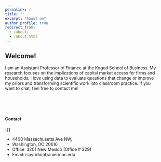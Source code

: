 ```yaml
---
permalink: /
title: ""
excerpt: "About me"
author_profile: true
redirect_from: 
  - /about/
  - /about.html
---
```


## Welcome!

I am an Assistant Professor of Finance at the Kogod School of Business. My research focuses on the implications of capital market access for firms and households. I love using data to evaluate questions that change or improve my priors and transforming scientific work into classroom practice. If you want to chat, feel free to contact me!   

<br />
<br />
<br />

#### Contact
  -[]
  - 4400 Massachusetts Ave NW, <br />
  - Washington, DC 20016 <br />
  - Office: 3201 New Mexico (Office \# 329) <br />
  - Email: ispyrido(at)american.edu 
